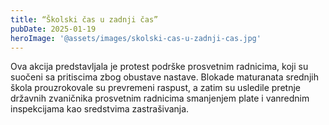 ```yaml
---
title: “Školski čas u zadnji čas”
pubDate: 2025-01-19
heroImage: '@assets/images/skolski-cas-u-zadnji-cas.jpg'
---
```

Ova akcija predstavljala je protest podrške prosvetnim radnicima, koji su suočeni sa pritiscima zbog obustave nastave. Blokade maturanata srednjih škola prouzrokovale su prevremeni raspust, a zatim su usledile pretnje državnih zvaničnika prosvetnim radnicima smanjenjem plate i vanrednim inspekcijama kao sredstvima zastrašivanja.
